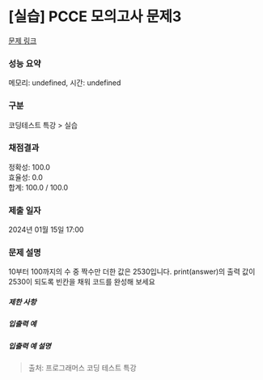 # [실습] PCCE 모의고사 문제3



[문제 링크](https://campus.programmers.co.kr/tryouts/109971/challenges#) 

### 성능 요약

메모리: undefined, 시간: undefined

### 구분

코딩테스트 특강 > 실습

### 채점결과

정확성: 100.0<br/>효율성: 0.0<br/>합계: 100.0 / 100.0

### 제출 일자

2024년 01월 15일 17:00

### 문제 설명

<p>

10부터 100까지의 수 중 짝수만 더한 값은 2530입니다. print(answer)의 출력 값이 2530이 되도록 빈칸을 채워 코드를 완성해 보세요

</p>

<h5>제한 사항</h5>



<h5>입출력 예</h5>


<h5>입출력 예 설명</h5>


> 출처: 프로그래머스 코딩 테스트 특강